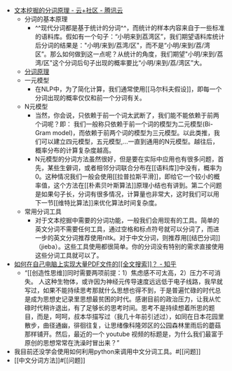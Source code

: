 - [ 文本挖掘的分词原理 - 云+社区 - 腾讯云 ](https://cloud.tencent.com/developer/article/1087047)
    - 分词的基本原理
        - ^^现代分词都是基于统计的分词^^，而统计的样本内容来自于一些标准的语料库。假如有一个句子：“小明来到荔湾区”，我们期望语料库统计后分词的结果是："小明/来到/荔湾/区"，而不是“小明/来到/荔/湾区”。那么如何做到这一点呢？从统计的角度，我们期望"小明/来到/荔湾/区"这个分词后句子出现的概率要比“小明/来到/荔/湾区”大。
    - [ 分词原理 ](https://www.diigo.com/outliner/diigo_items/904019/12128769/573677859?key=34d57b46e1)
    - 一元模型
        - 在NLP中，为了简化计算，我们通常使用[[马尔科夫假设]]，即每一个分词出现的概率仅仅和前一个分词有关。
    - N元模型  
        - 当然，你会说，只依赖于前一个词太武断了，我们能不能依赖于前两个词呢？即：  我们一般称只依赖于前一个词的模型为二元模型(Bi-Gram model)，而依赖于前两个词的模型为三元模型。以此类推，我们可以建立四元模型，五元模型,...一直到通用的N元模型。越往后，概率分布的计算复杂度越高。
        - N元模型的分词方法虽然很好，但是要在实际中应用也有很多问题，首先，某些生僻词，或者相邻分词联合分布在[[语料库]]中没有，概率为0。这种情况我们一般会使用[[拉普拉斯平滑]]，即给它一个较小的概率值，这个方法在[[朴素贝叶斯算法]]原理小结也有讲到。第二个问题是如果句子长，分词有很多情况，计算量也非常大，这时我们可以用下一节[[维特比算法]]来优化算法时间复杂度。
    - 常用分词工具
        - 对于文本挖掘中需要的分词功能，一般我们会用现有的工具。简单的英文分词不需要任何工具，通过空格和标点符号就可以分词了，而进一步的英文分词推荐使用nltk。对于中文分词，则推荐用[[结巴分词]]（jieba）。这些工具使用都很简单。你的分词没有特别的需求直接使用这些分词工具就可以了。
- [ 如何在自己电脑上实现大量PDF文件的[[全文搜索]]？ - 知乎 ](https://www.zhihu.com/question/19787796)
    - “[[创造性思维]]同时需要两项前提：1）焦虑感不可太高，2）压力不可消失。 人这种生物体，或许因为神经元传导速度远远低于电子线路，我早就写过，如果不能持续思考那就什么思想也得不到，于是普遍忙碌的时代总是成为思想史记录里思想最贫困的时代。感谢目前的政治压力，让我从忙碌时代稍许退出，有了足够长的思考时间。思考不是持续想着所思的题目，而是，呵呵，叔本华描写过（我几十年前引述过），如同在日本花园里散步，曲径通幽，徘徊往复，让思绪像科隆郊区的公园森林里雨后的蘑菇那样铺开。然后，最近的一个 youtube 视频的标题是，为什么我们最富于原创的思想常常在洗澡时冒出来？”
- 我目前还没学会使用如何利用python来调用中文分词工具。#[[问题]]
- [[中文分词方法]]#[[问题]]
